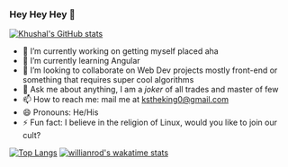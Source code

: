 ### Hey Hey Hey 👋  

[![Khushal's GitHub stats](https://github-readme-stats.vercel.app/api?username=kstheking&show_icons=true&theme=vue&include_all_commits=true)](https://github.com/anuraghazra/github-readme-stats)


- 🔭 I’m currently working on getting myself placed aha
- 🌱 I’m currently learning Angular
- 👯 I’m looking to collaborate on Web Dev projects mostly front-end or something that requires super cool algorithms
- 💬 Ask me about anything, I am a *joker* of all trades and master of few
- 📫 How to reach me: mail me at kstheking0@gmail.com
- 😄 Pronouns: He/His
- ⚡ Fun fact: I believe in the religion of Linux, would you like to join our cult?  

[![Top Langs](https://github-readme-stats.vercel.app/api/top-langs/?username=kstheking&layout=compact)](https://github.com/anuraghazra/github-readme-stats)
[![willianrod's wakatime stats](https://github-readme-stats.vercel.app/api/wakatime?username=kstheking&layout=compact)](https://github.com/anuraghazra/github-readme-stats)



